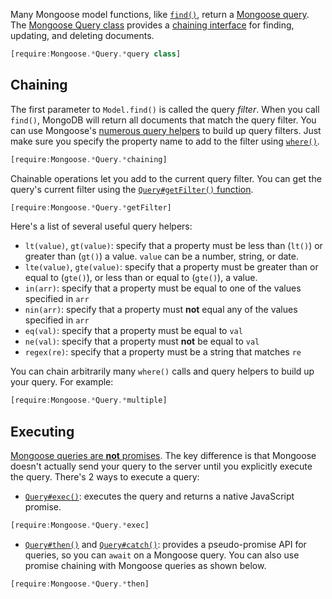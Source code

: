 Many Mongoose model functions, like [`find()`](https://thecodebarbarian.com/how-find-works-in-mongoose), return a [Mongoose query](https://mongoosejs.com/docs/queries.html). The [Mongoose Query class](https://mongoosejs.com/docs/api/query.html) provides a [chaining interface](https://schier.co/blog/2013/11/14/method-chaining-in-javascript.html) for finding, updating, and deleting documents.

```javascript
[require:Mongoose.*Query.*query class]
```

Chaining
--------

The first parameter to `Model.find()` is called the query _filter_. When you
call `find()`, MongoDB will return all documents that match the query filter.
You can use Mongoose's [numerous query helpers](https://mongoosejs.com/docs/api/query.html) to build up query filters. Just
make sure you specify the property name to add to the filter using [`where()`](https://mongoosejs.com/docs/api/query.html#query_Query-where).

```javascript
[require:Mongoose.*Query.*chaining]
```

Chainable operations let you add to the current query filter. You can get the
query's current filter using the [`Query#getFilter()` function](https://mongoosejs.com/docs/api/query.html#query_Query-getFilter).

```javascript
[require:Mongoose.*Query.*getFilter]
```

Here's a list of several useful query helpers:

- `lt(value)`, `gt(value)`: specify that a property must be less than (`lt()`) or greater than (`gt()`) a value. `value` can be a number, string, or date.
- `lte(value)`, `gte(value)`: specify that a property must be greater than or equal to (`gte()`), or less than or equal to (`gte()`), a value.
- `in(arr)`: specify that a property must be equal to one of the values specified in `arr`
- `nin(arr)`: specify that a property must **not** equal any of the values specified in `arr`
- `eq(val)`: specify that a property must be equal to `val`
- `ne(val)`: specify that a property must **not** be equal to `val`
- `regex(re)`: specify that a property must be a string that matches `re`

You can chain arbitrarily many `where()` calls and query helpers to build up
your query. For example:

```javascript
[require:Mongoose.*Query.*multiple]
```

Executing
---------

[Mongoose queries are **not** promises](https://mongoosejs.com/docs/queries.html#queries-are-not-promises). The key difference is that Mongoose doesn't actually send your query to the server until you explicitly execute the query. There's 2 ways to execute a query:

- [`Query#exec()`](https://mongoosejs.com/docs/api/query.html#query_Query-exec): executes the query and returns a native JavaScript promise.

```javascript
[require:Mongoose.*Query.*exec]
```

- [`Query#then()`](https://mongoosejs.com/docs/api/query.html#query_Query-then) and [`Query#catch()`](https://mongoosejs.com/docs/api/query.html#query_Query-catch): provides a pseudo-promise API for queries, so you can `await` on a Mongoose query. You can also use promise chaining with Mongoose queries as shown below.

```javascript
[require:Mongoose.*Query.*then]
```